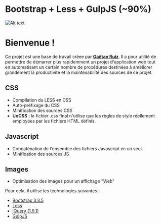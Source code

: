 # Bootstrap + Less + GulpJS (**~90%**)

![Alt text](https://github.com/origarti/kickstarterZ/blob/master/bootstrap_less/www/dist/pic/header-bootstrap-less.jpg?raw=true "Optional title")

# Bienvenue !

Ce projet est une base de travail créee par **[Gaëtan Ruiz](http://origarti.fr)**. Il a pour utilité de permettre de démarrer plus rapidemment un projet d'application web tout en automatisant un certain nombre de procédures destinées à améliorer grandement la productivité et la maintenabilité des sources de ce projet.

## CSS

*   Compilation du LESS en CSS
*   Auto-préfixage du CSS
*   Minification des sources CSS
*   **UnCSS** : le fichier .css final n'utilise que les règles de style réellement employées par les fichiers HTML définis.

## Javascript

*   Concaténation de l'ensemble des fichiers Javascript en un seul.
*   Minification des sources JS

## Images

*   Optimisation des images pour un affichage "Web"

Pour cela, il utilise les technologies suivantes :

*   [Bootstrap 3.3.5](http://getbootstrap.com/)
*   [Less](http://lesscss.org/#getting-started)
*   [jQuery (1.9.1)](https://jquery.com/)
*   [GulpJS](http://gulpjs.com/)

